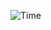 ![Time](https://raw.githubusercontent.com/zhaihj/clique-rust/master/benchtime/graph-tomita.svg "Tomita Algorithm")
